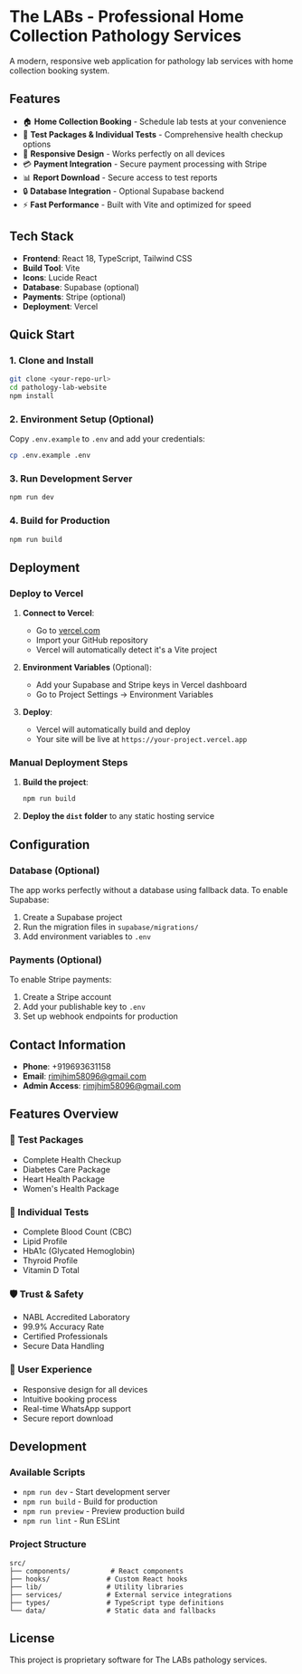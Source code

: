 # The LABs - Professional Home Collection Pathology Services

A modern, responsive web application for pathology lab services with home collection booking system.

## Features

- 🏠 **Home Collection Booking** - Schedule lab tests at your convenience
- 🧪 **Test Packages & Individual Tests** - Comprehensive health checkup options
- 📱 **Responsive Design** - Works perfectly on all devices
- 💳 **Payment Integration** - Secure payment processing with Stripe
- 📊 **Report Download** - Secure access to test reports
- 🔒 **Database Integration** - Optional Supabase backend
- ⚡ **Fast Performance** - Built with Vite and optimized for speed

## Tech Stack

- **Frontend**: React 18, TypeScript, Tailwind CSS
- **Build Tool**: Vite
- **Icons**: Lucide React
- **Database**: Supabase (optional)
- **Payments**: Stripe (optional)
- **Deployment**: Vercel

## Quick Start

### 1. Clone and Install
```bash
git clone <your-repo-url>
cd pathology-lab-website
npm install
```

### 2. Environment Setup (Optional)
Copy `.env.example` to `.env` and add your credentials:
```bash
cp .env.example .env
```

### 3. Run Development Server
```bash
npm run dev
```

### 4. Build for Production
```bash
npm run build
```

## Deployment

### Deploy to Vercel

1. **Connect to Vercel**:
   - Go to [vercel.com](https://vercel.com)
   - Import your GitHub repository
   - Vercel will automatically detect it's a Vite project

2. **Environment Variables** (Optional):
   - Add your Supabase and Stripe keys in Vercel dashboard
   - Go to Project Settings → Environment Variables

3. **Deploy**:
   - Vercel will automatically build and deploy
   - Your site will be live at `https://your-project.vercel.app`

### Manual Deployment Steps

1. **Build the project**:
   ```bash
   npm run build
   ```

2. **Deploy the `dist` folder** to any static hosting service

## Configuration

### Database (Optional)
The app works perfectly without a database using fallback data. To enable Supabase:

1. Create a Supabase project
2. Run the migration files in `supabase/migrations/`
3. Add environment variables to `.env`

### Payments (Optional)
To enable Stripe payments:

1. Create a Stripe account
2. Add your publishable key to `.env`
3. Set up webhook endpoints for production

## Contact Information

- **Phone**: +919693631158
- **Email**: rimjhim58096@gmail.com
- **Admin Access**: rimjhim58096@gmail.com

## Features Overview

### 🏥 Test Packages
- Complete Health Checkup
- Diabetes Care Package
- Heart Health Package
- Women's Health Package

### 🔬 Individual Tests
- Complete Blood Count (CBC)
- Lipid Profile
- HbA1c (Glycated Hemoglobin)
- Thyroid Profile
- Vitamin D Total

### 🛡️ Trust & Safety
- NABL Accredited Laboratory
- 99.9% Accuracy Rate
- Certified Professionals
- Secure Data Handling

### 📱 User Experience
- Responsive design for all devices
- Intuitive booking process
- Real-time WhatsApp support
- Secure report download

## Development

### Available Scripts

- `npm run dev` - Start development server
- `npm run build` - Build for production
- `npm run preview` - Preview production build
- `npm run lint` - Run ESLint

### Project Structure

```
src/
├── components/          # React components
├── hooks/              # Custom React hooks
├── lib/                # Utility libraries
├── services/           # External service integrations
├── types/              # TypeScript type definitions
└── data/               # Static data and fallbacks
```

## License

This project is proprietary software for The LABs pathology services.